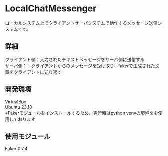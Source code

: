 # LocalChatMessenger
ローカルシステム上でクライアントサーバシステムで動作するメッセージ送信システムです。

## 詳細
クライアント側：入力されたテキストメッセージをサーバ側に送信する</br>
サーバ側：：クライアントからのメッセージを受け取り、fakerで生成された文章をクライアントに送り返す

## 開発環境
VirtualBox</br>
Ubuntu 23.10</br>
※Fakerモジュールをインストールするため、実行時はpython venvの環境をを使用しております

## 使用モジュール
Faker 0.7.4
